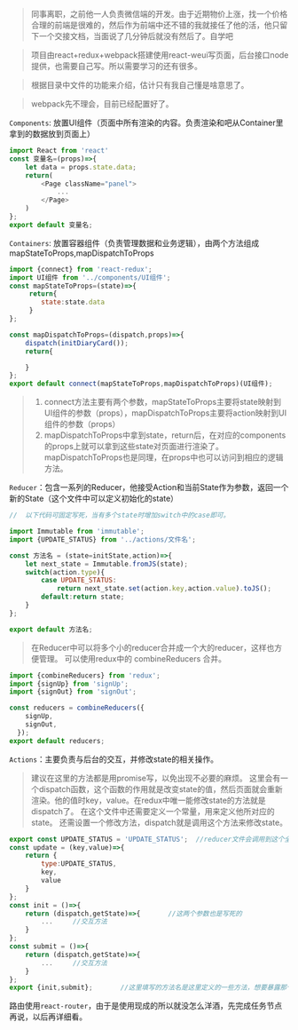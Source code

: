 > 同事离职，之前他一人负责微信端的开发。由于近期物价上涨，找一个价格合理的前端是很难的，然后作为前端中还不错的我就接任了他的活，他只留下一个交接文档，当面说了几分钟后就没有然后了。自学吧

> 项目由react+redux+webpack搭建使用react-weui写页面，后台接口node提供，也需要自己写。所以需要学习的还有很多。

> 根据目录中文件的功能来介绍，估计只有我自己懂是啥意思了。

> webpack先不理会，目前已经配置好了。

`Components`: 放置UI组件（页面中所有渲染的内容。负责渲染和吧从Container里拿到的数据放到页面上）

```javascript
import React from 'react'
const 变量名=(props)=>{
    let data = props.state.data;
    return(
        <Page className="panel">
			...
        </Page>
    )
};
export default 变量名;
```

`Containers`: 放置容器组件（负责管理数据和业务逻辑），由两个方法组成mapStateToProps,mapDispatchToProps

```javascript
import {connect} from 'react-redux';
import UI组件 from '../components/UI组件';
const mapStateToProps=(state)=>{
     return{
        state:state.data
     }
};

const mapDispatchToProps=(dispatch,props)=>{
    dispatch(initDiaryCard());
    return{

    }
};
export default connect(mapStateToProps,mapDispatchToProps)(UI组件);
```

> 1. connect方法主要有两个参数，mapStateToProps主要将state映射到UI组件的参数（props），mapDispatchToProps主要将action映射到UI组件的参数（props）
> 2. mapDispatchToProps中拿到state，return后，在对应的components的props上就可以拿到这些state对页面进行渲染了。mapDispatchToProps也是同理，在props中也可以访问到相应的逻辑方法。

`Reducer`：包含一系列的Reducer，他接受Action和当前State作为参数，返回一个新的State（这个文件中可以定义初始化的state）

```javascript
//	以下代码可固定写死，当有多个state时增加switch中的case即可。

import Immutable from 'immutable';
import {UPDATE_STATUS} from '../actions/文件名';  

const 方法名 = (state=initState,action)=>{
    let next_state = Immutable.fromJS(state);
    switch(action.type){
        case UPDATE_STATUS:
            return next_state.set(action.key,action.value).toJS();
        default:return state;
    }
};

export default 方法名;
```

> 在Reducer中可以将多个小的reducer合并成一个大的reducer，这样也方便管理。
> 可以使用redux中的 combineReducers 合并。

```javascript
import {combineReducers} from 'redux';
import {signUp} from 'signUp';
import {signOut} from 'signOut';

const reducers = combineReducers({
    signUp,
    signOut,
  });
export default reducers;
```

`Actions`：主要负责与后台的交互，并修改state的相关操作。
> 建议在这里的方法都是用promise写，以免出现不必要的麻烦。
> 这里会有一个dispatch函数，这个函数的作用就是改变state的值，然后页面就会重新渲染。他的值时key，value。在redux中唯一能修改state的方法就是dispatch了。
> 在这个文件中还需要定义一个常量，用来定义他所对应的state。
> 还需设置一个修改方法，dispatch就是调用这个方法来修改state。

```javascript
export const UPDATE_STATUS = 'UPDATE_STATUS';  //reducer文件会调用到这个全局变量，也就是state了，其实一个页面中所有的方法都可以绑定到这上面
const update = (key,value)=>{
    return {
        type:UPDATE_STATUS,
        key,
        value
    }
};
const init = ()=>{
	return (dispatch,getState)=>{		//这两个参数也是写死的
		...		//交互方法
	}
};
const submit = ()=>{
	return (dispatch,getState)=>{
		...		//交互方法
	}
};
export {init,submit};		//这里填写的方法名是这里定义的一些方法，想要暴露那个就写到这里
```

路由使用`react-router`，由于是使用现成的所以就没怎么洋酒，先完成任务节点再说，以后再详细看。




